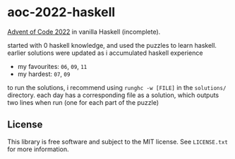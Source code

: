 # aoc-2022-haskell

[Advent of Code 2022](https://adventofcode.com/2022) in vanilla Haskell
(incomplete).

started with 0 haskell knowledge, and used the puzzles to learn haskell.
earlier solutions were updated as i accumulated haskell experience

- my favourites: `06`, `09`, `11`
- my hardest: `07`, `09`

to run the solutions, i recommend using `runghc -w [FILE]` in the `solutions/`
directory. each day has a corresponding file as a solution, which outputs two
lines when run (one for each part of the puzzle)

## License

This library is free software and subject to the MIT license. See `LICENSE.txt`
for more information.
